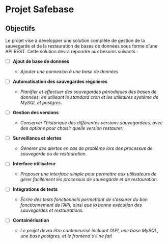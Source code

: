 # Projet Safebase

## Objectifs 

Le projet vise à développer une solution complète de gestion de la sauvegarde et de la restauration de bases de données sous forme d’une API REST. Cette solution devra répondre aux besoins suivants :

- [ ] **Ajout de base de données** 
  - _Ajouter une connexion à une base de données_


- [ ] **Automatisation des sauvegardes régulières**
  - _Planifier et effectuer des sauvegardes périodiques des bases de données, en utilisant le standard cron et les utilitaires système de MySQL et postgres._


- [ ] **Gestion des versions**
  - _Conserver l’historique des différentes versions sauvegardées, avec des options pour choisir quelle version restaurer._


- [ ] **Surveillance et alertes**
  - _Générer des alertes en cas de problème lors des processus de sauvegarde ou de restauration._


- [ ] **Interface utilisateur** 
  - _Proposer une interface simple pour permettre aux utilisateurs de gérer facilement les processus de sauvegarde et de restauration._


- [ ] **Intégrations de tests**
  - _Écrire des tests fonctionnels permettant de s’assurer du bon fonctionnement de l’API, ainsi que la bonne exécution des sauvegardes et restaurations._


- [ ] **Containérisation**
  - _Le projet devra être conteneurisé incluant l’API, une base MySQL, une base postgres, et le frontend s'il ne fait_
